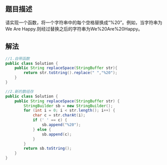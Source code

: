 ## 题目描述

请实现一个函数，将一个字符串中的每个空格替换成“%20”。例如，当字符串为We Are Happy.则经过替换之后的字符串为We%20Are%20Happy。



## 解法

```java
//1.自带函数
public class Solution {
    public String replaceSpace(StringBuffer str){
    	return str.toString().replace(" ","%20");
    }
}

//2.新的数组存
public class Solution {
    public String replaceSpace(StringBuffer str) {
        StringBuilder sb = new StringBuilder();
        for (int i = 0; i < str.length(); i++) {
            char c = str.charAt(i);
            if (' ' == c) {
                sb.append("%20");
            } else {
                sb.append(c);
            }
        }
        return sb.toString();
    }
}
```

